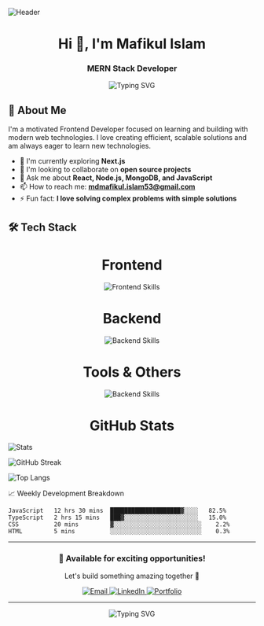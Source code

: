 ![Header](https://i.ibb.co/b5fzrVZT/Mafikul-Web-Developer.png)

<h1 align="center">Hi 👋, I'm Mafikul Islam</h1>
<h3 align="center">MERN Stack Developer</h3>

<div align="center">
  <img src="https://readme-typing-svg.herokuapp.com?font=Fira+Code&size=32&duration=2800&pause=2000&color=A9FEF7&center=true&vCenter=true&width=940&lines=Hey+there!+I'm+a+Full+Stack+Developer+%F0%9F%91%8B;Welcome+to+my+GitHub+Profile!;Let's+build+something+amazing+together!" alt="Typing SVG" />
</div>

## 🚀 About Me

I'm a motivated Frontend Developer focused on learning and building with modern web technologies. I love creating efficient, scalable solutions and am always eager to learn new technologies.

- 🌱 I'm currently exploring **Next.js**
- 👯 I'm looking to collaborate on **open source projects**
- 💬 Ask me about **React, Node.js, MongoDB, and JavaScript**
- 📫 How to reach me: <a href="mailto:mdmafikul.islam53@gmail.com"> **mdmafikul.islam53@gmail.com**</a>
- ⚡ Fun fact: **I love solving complex problems with simple solutions**

## 🛠️ Tech Stack

<div align="center">
  <h1 align="center">Frontend</h1> 
  
<p>
    <img src="https://skillicons.dev/icons?i=react,nextjs,javascript,html,css,tailwind" alt="Frontend Skills"/>
  </p>
</div>

<div align="center">
  
  <h1 align="center">Backend</h1>
  
<p>
    <img src="https://skillicons.dev/icons?i=nodejs,express,mongodb,firebase" alt="Backend Skills"/>
  </p>
</div>

<div align="center">

 <h1 align="center">Tools & Others</h1>
  
<p>
  <img src="https://skillicons.dev/icons?i=git,github,vscode,netlify,vercel" alt="Backend Skills"/>
</p>
</div>

<h1 align="center">GitHub Stats</h1>

![Stats](https://github-readme-stats.vercel.app/api?username=mafikul5320&show_icons=true&hide_border=false&bg_color=0D1117&title_color=00FF99&text_color=FFFFFF&icon_color=00FF99)

![GitHub Streak](https://streak-stats.demolab.com?user=mafikul5320&theme=vue-dark&background=0D1117&ring=00FF99&fire=00FF99&currStreakLabel=00FF99)


![Top Langs](https://github-readme-stats.vercel.app/api/top-langs/?username=mafikul5320&layout=compact&bg_color=0D1117&title_color=00FF99&text_color=FFFFFF)


📈 Weekly Development Breakdown

```text
JavaScript   12 hrs 30 mins  ████████████████████▓░░░░   82.5%
TypeScript   2 hrs 15 mins   ███▓░░░░░░░░░░░░░░░░░░░░░   15.0%
CSS          20 mins         ▓░░░░░░░░░░░░░░░░░░░░░░░░░    2.2%
HTML         5 mins          ░░░░░░░░░░░░░░░░░░░░░░░░░░    0.3%
```

---

<div align="center">
  <h3>💼 Available for exciting opportunities!</h3>
  <p>Let's build something amazing together 🚀</p>
  
   <p>
    <a href="mailto:mdmafikul.islam53@gmail.com">
      <img src="https://img.shields.io/badge/Email-D14836?style=for-the-badge&logo=gmail&logoColor=white" alt="Email"/>
    </a>
    <a href="https://www.linkedin.com/in/mafikulislam">
      <img src="https://img.shields.io/badge/LinkedIn-0077B5?style=for-the-badge&logo=linkedin&logoColor=white" alt="LinkedIn"/>
    </a>
    <a href="https://portfolio-blush-seven-29.vercel.app">
      <img src="https://img.shields.io/badge/Portfolio-FF5722?style=for-the-badge&logo=google-chrome&logoColor=white" alt="Portfolio"/>
    </a>
  </p>
</div>

---

<div align="center">
  <img src="https://readme-typing-svg.herokuapp.com?font=Fira+Code&size=32&duration=2800&pause=2000&color=A9FEF7&center=true&vCenter=true&width=940&lines=" alt="Typing SVG" />
</div>
